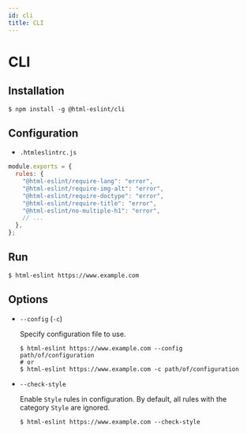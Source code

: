 ```yaml
---
id: cli
title: CLI
---
```


# CLI

## Installation

```
$ npm install -g @html-eslint/cli
```

## Configuration

- `.htmleslintrc.js`

```javascript
module.exports = {
  rules: {
    "@html-eslint/require-lang": "error",
    "@html-eslint/require-img-alt": "error",
    "@html-eslint/require-doctype": "error",
    "@html-eslint/require-title": "error",
    "@html-eslint/no-multiple-h1": "error",
    // ...
  },
};
```

## Run

```
$ html-eslint https://www.example.com
```

## Options

- `--config` (`-c`)

  Specify configuration file to use.

  ```
  $ html-eslint https://www.example.com --config path/of/configuration
  # or
  $ html-eslint https://www.example.com -c path/of/configuration
  ```

- `--check-style`

  Enable `Style` rules in configuration. By default, all rules with the category `Style` are ignored.

  ```
  $ html-eslint https://www.example.com --check-style
  ```
